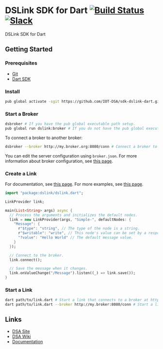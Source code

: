 # DSLink SDK for Dart [![Build Status](https://travis-ci.org/IOT-DSA/sdk-dslink-dart.svg?branch=develop)](https://travis-ci.org/IOT-DSA/sdk-dslink-dart) [![Slack](https://dsa-slack.herokuapp.com/badge.svg)](https://dsa-slack.herokuapp.com/)

DSLink SDK for Dart

## Getting Started

### Prerequisites

- [Git](https://git-scm.com/downloads)
- [Dart SDK](https://www.dartlang.org/downloads/)

### Install

```bash
pub global activate -sgit https://github.com/IOT-DSA/sdk-dslink-dart.git # Globally install the DSA Dart SDK
```

### Start a Broker

```bash
dsbroker # If you have the pub global executable path setup.
pub global run dslink:broker # If you do not have the pub global executable path setup.
```

To connect a broker to another broker:

```bash
dsbroker --broker http://my.broker.org:8080/conn # Connect a broker to another broker
```

You can edit the server configuration using `broker.json`. For more information about broker configuration, see [this page](https://github.com/IOT-DSA/sdk-dslink-dart/wiki/Configuring-a-Broker).

### Create a Link

For documentation, see [this page](http://iot-dsa.github.io/docs/sdks/dart/).
For more examples, see [this page](https://github.com/IOT-DSA/sdk-dslink-dart/tree/master/example).

```dart
import "package:dslink/dslink.dart";

LinkProvider link;

main(List<String> args) async {
  // Process the arguments and initializes the default nodes.
  link = new LinkProvider(args, "Simple-", defaultNodes: {
    "Message": {
      r"$type": "string", // The type of the node is a string.
      r"$writable": "write", // This node's value can be set by a responder link.
      "?value": "Hello World" // The default message value.
    }
  });

  // Connect to the broker.
  link.connect();

  // Save the message when it changes.
  link.onValueChange("/Message").listen((_) => link.save());
}
```

### Start a Link

```bash
dart path/to/link.dart # Start a link that connects to a broker at http://127.0.0.1:8080/conn
dart path/to/link.dart --broker http://my.broker:8080/conn # Start a link that connects to the specified broker.
```

## Links

- [DSA Site](http://iot-dsa.org/)
- [DSA Wiki](https://github.com/IOT-DSA/docs/wiki)
- [Documentation](http://iot-dsa.github.io/docs/sdks/dart/)
